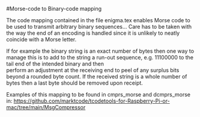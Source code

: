 #Morse-code to Binary-code mapping

The code mapping contained in the file enigma.tex enables Morse code to be used to transmit 
arbitrary binary sequences... Care has to be taken with the way the end of an encoding is handled 
since it is unlikely to neatly coincide with a Morse letter. 

If for example the binary string is an exact number of bytes then one way to manage this is 
to add to the string a run-out sequence, e.g. 11100000 to the tail end of the intended binary and then   
perform an adjustment at the receiving end to peel of any surplus bits beyond a rounded byte count.
If the received string is a whole number of bytes then a last byte should be removed upon receipt.

Examples of this mapping to be found in cmprs_morse and dcmprs_morse in:
https://github.com/marktcode/tcodetools-for-Raspberry-Pi-or-mac/tree/main/MsgCompressor 
